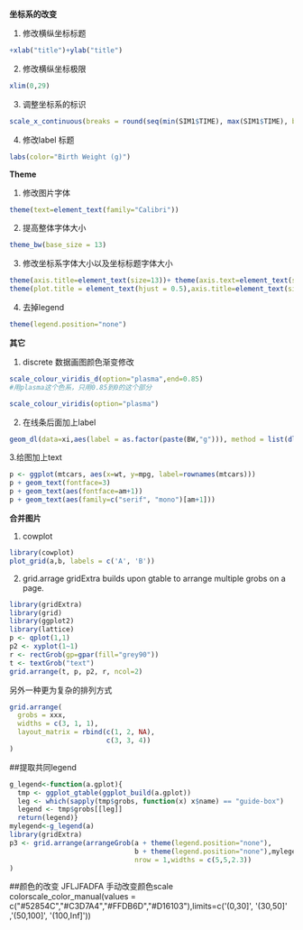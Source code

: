 **坐标系的改变**
1. 修改横纵坐标标题
```r
+xlab("title")+ylab("title")
```

2. 修改横纵坐标极限
```r
xlim(0,29)
```

3. 调整坐标系的标识
```r
scale_x_continuous(breaks = round(seq(min(SIM1$TIME), max(SIM1$TIME), by = 24),1))
```

4. 修改label 标题
```r
labs(color="Birth Weight (g)")
```

**Theme**

 1. 修改图片字体
```r
theme(text=element_text(family="Calibri"))
```

2. 提高整体字体大小
```r
theme_bw(base_size = 13)
```

3. 修改坐标系字体大小以及坐标标题字体大小
```r
theme(axis.title=element_text(size=13))+ theme(axis.text=element_text(size=12))
theme(plot.title = element_text(hjust = 0.5),axis.title=element_text(size=13))
```

4. 去掉legend
```r
theme(legend.position="none")
```

**其它**
1. discrete 数据画图颜色渐变修改
```r
scale_colour_viridis_d(option="plasma",end=0.85)
#用plasma这个色系，只用0.85到0的这个部分
```
```r
scale_colour_viridis(option="plasma")
```

2. 在线条后面加上label
```r
geom_dl(data=xi,aes(label = as.factor(paste(BW,"g"))), method = list(dl.combine( "last.points")), cex = 0.8)
```

3.给图加上text
```r
p <- ggplot(mtcars, aes(x=wt, y=mpg, label=rownames(mtcars)))
p + geom_text(fontface=3)
p + geom_text(aes(fontface=am+1))
p + geom_text(aes(family=c("serif", "mono")[am+1]))
```

**合并图片**
1. cowplot
```r
library(cowplot)
plot_grid(a,b, labels = c('A', 'B'))
```

2. grid.arrage
gridExtra builds upon gtable to arrange multiple grobs on a page.
```r
library(gridExtra)
library(grid)
library(ggplot2)
library(lattice)
p <- qplot(1,1)
p2 <- xyplot(1~1)
r <- rectGrob(gp=gpar(fill="grey90"))
t <- textGrob("text")
grid.arrange(t, p, p2, r, ncol=2)
```
另外一种更为复杂的排列方式
```r
grid.arrange(
  grobs = xxx,
  widths = c(3, 1, 1),
  layout_matrix = rbind(c(1, 2, NA),
                        c(3, 3, 4))
)
```

##提取共同legend
```r
g_legend<-function(a.gplot){
  tmp <- ggplot_gtable(ggplot_build(a.gplot))
  leg <- which(sapply(tmp$grobs, function(x) x$name) == "guide-box")
  legend <- tmp$grobs[[leg]]
  return(legend)}
mylegend<-g_legend(a)
library(gridExtra)
p3 <- grid.arrange(arrangeGrob(a + theme(legend.position="none"),
                               b + theme(legend.position="none"),mylegend,
                               nrow = 1,widths = c(5,5,2.3))
)
```

##颜色的改变
JFLJFADFA
手动改变颜色scale colorscale_color_manual(values = c("#52854C","#C3D7A4","#FFDB6D","#D16103"),limits=c('(0,30]', '(30,50]' ,'(50,100]', '(100,Inf]'))

